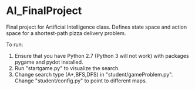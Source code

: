 # AI_FinalProject
Final project for Artificial Intelligence class. Defines state space and action space for a shortest-path pizza delivery problem.

To run:
1) Ensure that you have Python 2.7 (Python 3 will not work) with packages pygame and pydot installed.
2) Run "startgame.py" to visualize the search.
3) Change search type (A*,BFS,DFS) in "student/gameProblem.py". Change "student/config.py" to point to different maps.

